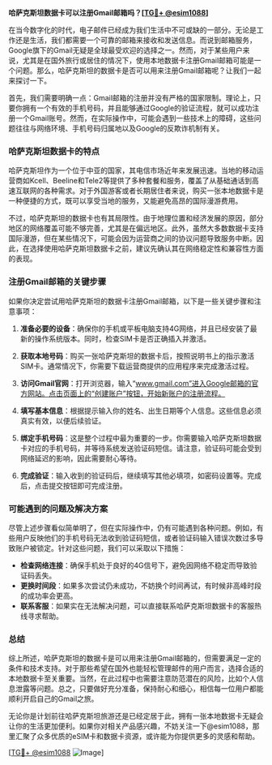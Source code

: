 **哈萨克斯坦数据卡可以注册Gmail邮箱吗？[[TG💪+ @esim1088](https://t.me/s/esim1088)]**

在当今数字化的时代，电子邮件已经成为我们生活中不可或缺的一部分。无论是工作还是生活，我们都需要一个可靠的邮箱来接收和发送信息。而说到邮箱服务，Google旗下的Gmail无疑是全球最受欢迎的选择之一。然而，对于某些用户来说，尤其是在国外旅行或居住的情况下，使用本地数据卡注册Gmail邮箱可能是一个问题。那么，哈萨克斯坦的数据卡是否可以用来注册Gmail邮箱呢？让我们一起来探讨一下。

首先，我们需要明确一点：Gmail邮箱的注册并没有严格的国家限制。理论上，只要你拥有一个有效的手机号码，并且能够通过Google的验证流程，就可以成功注册一个Gmail账号。然而，在实际操作中，可能会遇到一些技术上的障碍，这些问题往往与网络环境、手机号码归属地以及Google的反欺诈机制有关。

### 哈萨克斯坦数据卡的特点

哈萨克斯坦作为一个位于中亚的国家，其电信市场近年来发展迅速。当地的移动运营商如Kcell、Beeline和Tele2等提供了多种套餐和服务，覆盖了从基础通话到高速互联网的各种需求。对于外国游客或者长期居住者来说，购买一张本地数据卡是一种便捷的方式，既可以享受当地的服务，又能避免高昂的国际漫游费用。

不过，哈萨克斯坦的数据卡也有其局限性。由于地理位置和经济发展的原因，部分地区的网络覆盖可能不够完善，尤其是在偏远地区。此外，虽然大多数数据卡支持国际漫游，但在某些情况下，可能会因为运营商之间的协议问题导致服务中断。因此，在选择使用哈萨克斯坦数据卡之前，建议先确认其在网络稳定性和兼容性方面的表现。

### 注册Gmail邮箱的关键步骤

如果你决定尝试用哈萨克斯坦的数据卡注册Gmail邮箱，以下是一些关键步骤和注意事项：

1. **准备必要的设备**：确保你的手机或平板电脑支持4G网络，并且已经安装了最新的操作系统版本。同时，检查SIM卡是否正确插入并激活。

2. **获取本地号码**：购买一张哈萨克斯坦的数据卡后，按照说明书上的指示激活SIM卡。通常情况下，你需要下载运营商提供的应用程序来完成激活过程。

3. **访问Gmail官网**：打开浏览器，输入“www.gmail.com”进入Google邮箱的官方网站。点击页面上的“创建账户”按钮，开始新账户的注册流程。

4. **填写基本信息**：根据提示输入你的姓名、出生日期等个人信息。这些信息必须真实有效，以便后续验证。

5. **绑定手机号码**：这是整个过程中最为重要的一步。你需要输入哈萨克斯坦数据卡对应的手机号码，并等待系统发送验证码短信。请注意，验证码可能会受到网络延迟的影响，因此需要耐心等待。

6. **完成验证**：输入收到的验证码后，继续填写其他必填项，如密码设置等。完成后，点击提交按钮即可完成注册。

### 可能遇到的问题及解决方案

尽管上述步骤看似简单明了，但在实际操作中，仍有可能遇到各种问题。例如，有些用户反映他们的手机号码无法收到验证码短信，或者验证码输入错误次数过多导致账户被锁定。针对这些问题，我们可以采取以下措施：

- **检查网络连接**：确保手机处于良好的4G信号下，避免因网络不稳定而导致验证码丢失。
- **更换时间段**：如果多次尝试仍未成功，不妨换个时间再试，有时候非高峰时段的成功率会更高。
- **联系客服**：如果实在无法解决问题，可以直接联系哈萨克斯坦数据卡的客服热线寻求帮助。

### 总结

综上所述，哈萨克斯坦的数据卡是可以用来注册Gmail邮箱的，但需要满足一定的条件和技术支持。对于那些希望在国外也能轻松管理邮件的用户而言，选择合适的本地数据卡至关重要。当然，在此过程中也需要注意防范潜在的风险，比如个人信息泄露等问题。总之，只要做好充分准备，保持耐心和细心，相信每一位用户都能顺利开启自己的Gmail之旅。

无论你是计划前往哈萨克斯坦旅游还是已经定居于此，拥有一张本地数据卡无疑会让你的生活更加便利。如果你对相关产品感兴趣，不妨关注一下@esim1088，那里汇聚了众多优质的eSIM卡和数据卡资源，或许能为你提供更多的灵感和帮助。

[[TG💪+ @esim1088](https://t.me/s/esim1088) ![Image](https://i.postimg.cc/4NQfJmqS/Snipaste-2025-05-13-00-14-12.png)]